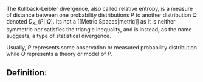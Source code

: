 The Kullback-Leibler divergence, also called relative entropy, is a measure of distance between one probability distributions $P$ to another distribution $Q$ denoted $D_{KL}(P || Q)$. 
Its not a [[Metric Spaces|metric]] as it is neither symmetric nor satisfies the triangle inequality, and is instead, as the name suggests, a type of statistical divergence.

Usually, $P$ represents some observation or measured probability distribution while $Q$ represents a theory or model of $P$. 

## Definition:
